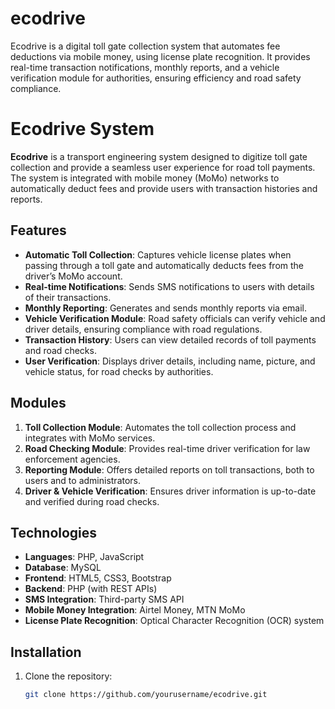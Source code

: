 # ecodrive
Ecodrive is a digital toll gate collection system that automates fee deductions via mobile money, using license plate recognition. It provides real-time transaction notifications, monthly reports, and a vehicle verification module for authorities, ensuring efficiency and road safety compliance.


# Ecodrive System

**Ecodrive** is a transport engineering system designed to digitize toll gate collection and provide a seamless user experience for road toll payments. The system is integrated with mobile money (MoMo) networks to automatically deduct fees and provide users with transaction histories and reports. 

## Features

- **Automatic Toll Collection**: Captures vehicle license plates when passing through a toll gate and automatically deducts fees from the driver’s MoMo account.
- **Real-time Notifications**: Sends SMS notifications to users with details of their transactions.
- **Monthly Reporting**: Generates and sends monthly reports via email.
- **Vehicle Verification Module**: Road safety officials can verify vehicle and driver details, ensuring compliance with road regulations.
- **Transaction History**: Users can view detailed records of toll payments and road checks.
- **User Verification**: Displays driver details, including name, picture, and vehicle status, for road checks by authorities.

## Modules

1. **Toll Collection Module**: Automates the toll collection process and integrates with MoMo services.
2. **Road Checking Module**: Provides real-time driver verification for law enforcement agencies.
3. **Reporting Module**: Offers detailed reports on toll transactions, both to users and to administrators.
4. **Driver & Vehicle Verification**: Ensures driver information is up-to-date and verified during road checks.

## Technologies

- **Languages**: PHP, JavaScript
- **Database**: MySQL
- **Frontend**: HTML5, CSS3, Bootstrap
- **Backend**: PHP (with REST APIs)
- **SMS Integration**: Third-party SMS API
- **Mobile Money Integration**: Airtel Money, MTN MoMo
- **License Plate Recognition**: Optical Character Recognition (OCR) system

## Installation

1. Clone the repository:
   ```bash
   git clone https://github.com/yourusername/ecodrive.git

